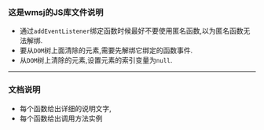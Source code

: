 ### 这是wmsj的JS库文件说明

- 通过`addEventListener`绑定函数时候最好不要使用匿名函数,以为匿名函数无法解绑.
- 要从`DOM`树上面清除的元素,需要先解绑它绑定的函数事件.
- 从`DOM`树上清除的元素,设置元素的索引变量为`null`.

---

### 文档说明

- 每个函数给出详细的说明文字,
- 每个函数给出调用方法实例

